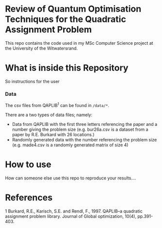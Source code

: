 # Review of Quantum Optimisation Techniques for the Quadratic Assignment Problem

This repo contains the code used in my MSc Computer Science project at the University of the Witwatersrand.

# What is inside this Repository

So instructions for the user

### Data

The csv files from QAPLIB$^1$ can be found in `/data/*`.

There are a two types of data files; namely:

* Data from QAPLIB with the first three letters referencing the paper and a number giving the problem size (e.g. bur26a.csv is a dataset from a paper by R.E. Burkard with 26 locations.)
* Randomly generated data with the number referencing the problem size (e.g. made4.csv is a randomly generated matrix of size 4)


# How to use

How can someone else use this repo to reproduce your results....


# References

1 Burkard, R.E., Karisch, S.E. and Rendl, F., 1997. QAPLIB–a quadratic assignment problem library. Journal of Global optimization, 10(4), pp.391-403.

